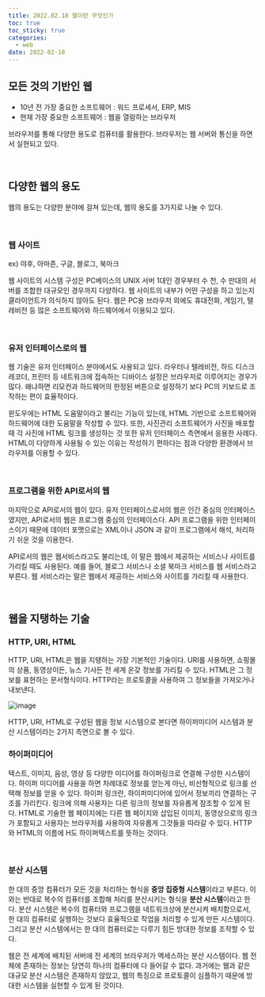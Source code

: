 ```yaml
---
title: 2022.02.18 웹이란 무엇인가
toc: true
toc_sticky: true
categories:
  - web
date: 2022-02-18
---
```


## 모든 것의 기반인 웹

- 10년 전 가장 중요한 소프트웨어 : 워드 프로세서, ERP, MIS
- 현재 가장 중요한 소프트웨어 : 웹을 열람하는 브라우저

브라우저를 통해 다양한 용도로 컴퓨터를 활용한다. 브라우저는 웹 서버와 통신을 하면서 실현되고 있다.

<br/>

## 다양한 웹의 용도

웹의 용도는 다양한 분야에 걸쳐 있는데, 웹의 용도를 3가지로 나눌 수 있다.

<br/>

### 웹 사이트

ex) 야후, 아마존, 구글, 블로그, 북마크

웹 사이트의 시스템 구성은 PC베이스의 UNIX 서버 1대인 경우부터 수 천, 수 만대의 서버를 조합한 대규모인 경우까지 다양하다.
웹 사이트의 내부가 어떤 구성을 하고 있는지 클라이언트가 의식하지 않아도 된다.
웹은 PC용 브라우저 외에도 휴대전화, 게임기, 텔레비전 등 많은 소프트웨어와 하드웨어에서 이용되고 있다.

<br/>

### 유저 인터페이스로의 웹

웹 기술은 유저 인터페이스 분야에서도 사용되고 있다. 
라우터나 텔레비전, 하드 디스크 레코더, 프린터 등 네트워크에 접속하는 디바이스 설정은 브라우저로 이루어지는 경우가 많다.
왜냐하면 리모컨과 하드웨어의 한정된 버튼으로 설정하기 보다 PC의 키보드로 조작하는 편이 효율적이다.

윈도우에는 HTML 도움말이라고 불리는 기능이 있는데, HTML 기반으로 소프트웨어와 하드웨어에 대한 도움말을 작성할 수 있다.
또한, 사진관리 소프트웨어가 사진을 배포할 때 각 사진에 HTML 링크를 생성하는 것 또한 유저 인터페이스 측면에서 응용한 사례다.
HTML이 다양하게 사용될 수 있는 이유는 작성하기 편하다는 점과 다양한 환경에서 브라우저를 이용할 수 있다.

<br/>

### 프로그램을 위한 API로서의 웹

마지막으로 API로서의 웹이 있다.
유저 인터페이스로서의 웹은 인간 중심의 인터페이스였지만, API로서의 웹은 프로그램 중심의 인터페이스다.
API 프로그램을 위한 인터페이스이기 때문에 데이터 포맷으로는 XML이나 JSON 과 같이 프로그램에서 해석, 처리하기 쉬운 것을 이용한다.

API로서의 웹은 웹서비스라고도 불리는데, 이 말은 웹에서 제공하는 서비스나 사이트를 가리킬 때도 사용된다.
예를 들어, 블로그 서비스나 소셜 북마크 서비스를 웹 서비스라고 부른다.
웹 서비스라는 말은 웹에서 제공하는 서비스와 사이트를 가리킬 때 사용한다.

<br/>

## 웹을 지탱하는 기술

### HTTP, URI, HTML

HTTP, URI, HTML은 웹을 지탱하는 가장 기본적인 기술이다.
URI를 사용하면, 쇼핑몰의 상품, 동영상이든, 뉴스 기사든 전 세계 온갖 정보를 가리킬 수 있다.
HTML은 그 정보를 표현하는 문서형식이다.
HTTP라는 프로토콜을 사용하여 그 정보들을 가져오거나 내보낸다.

![image](https://user-images.githubusercontent.com/67885363/154735570-f6d4a68c-9561-43bc-8952-bc017c822eea.png)

HTTP, URI, HTML로 구성된 웹을 정보 시스템으로 본다면 하이퍼미디어 시스템과 분산 시스템이라는 2가지 측면으로 볼 수 있다.

### 하이퍼미디어

텍스트, 이미지, 음성, 영상 등 다양한 미디어를 하이퍼링크로 연결해 구성한 시스템이다.
하이퍼 미디어를 사용을 하면 차례대로 정보를 얻는게 아닌, 비선형적으로 링크를 선택해 정보를 얻을 수 있다.
하이퍼 링크란, 하이퍼미디어에 있어서 정보끼리 연결하는 구조를 가리킨다.
링크에 의해 사용자는 다른 링크의 정보를 자유롭게 참조할 수 있게 된다.
HTML로 기술한 웹 페이지에는 다른 웹 페이지와 삽입된 이미지, 동영상으로의 링크가 포함되고 사용자는 브라우저를 사용하여 자유롭게 그것들을 따라갈 수 있다.
HTTP와 HTML의 이름에 H도 하이퍼텍스트를 뜻하는 것이다.

<br/>

### 분산 시스템

한 대의 중앙 컴퓨터가 모든 것을 처리하는 형식을 **중앙 집중형 시스템**이라고 부른다.
이와는 반대로 복수의 컴퓨터를 조합해 처리를 분산시키는 형식을 **분산 시스템**이라고 한다.
분산 시스템은 복수의 컴퓨터와 프로그램을 네트워크상에 분산시켜 배치함으로서, 한 대의 컴퓨터로 실행하는 것보다 효율적으로 작업을 처리할 수 있게 만든 시스템이다. 
그리고 분산 시스템에서는 한 대의 컴퓨터로는 다루기 힘든 방대한 정보를 조작할 수 있다.

웹은 전 세계에 배치된 서버에 전 세계의 브라우저가 액세스하는 분산 시스템이다. 
웹 전체에 존재하는 정보는 당연히 하나의 컴퓨터에 다 들어갈 수 없다.
과거에는 웹과 같은 대규모 분산 시스템은 존재하지 않았고, 웹의 특징으로 프로토콜이 심플하기 때문에 방대한 시스템을 실현할 수 있게 된 것이다.